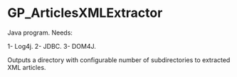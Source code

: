 # GP_ArticlesXMLExtractor

Java program.
Needs:

1- Log4j.
2- JDBC.
3- DOM4J.

Outputs a directory with configurable number of subdirectories to extracted XML articles.

